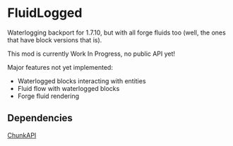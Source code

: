 # FluidLogged

Waterlogging backport for 1.7.10, but with all forge fluids too (well, the ones that have block versions that is).

This mod is currently Work In Progress, no public API yet!

Major features not yet implemented:
- Waterlogged blocks interacting with entities
- Fluid flow with waterlogged blocks
- Forge fluid rendering

## Dependencies
[ChunkAPI](https://github.com/FalsePattern/ChunkAPI)